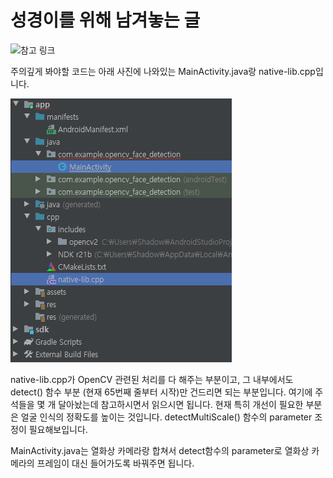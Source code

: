 # 성경이를 위해 남겨놓는 글

![참고 링크](https://www.notion.so/Android-Face-Detection-using-OpenCV-ecf10ca7fba94023a7191949754355e1#80f4db74599b40cbbc97315fa9be53a3)

주의깊게 봐야할 코드는 아래 사진에 나와있는 MainActivity.java랑 native-lib.cpp입니다.

![Android program structure](https://github.com/Creative-Autonomous-Tractor/opencv-face-detection/blob/master/android_structure.png?raw=true)

native-lib.cpp가 OpenCV 관련된 처리를 다 해주는 부분이고, 그 내부에서도 detect() 함수 부분 (현재 65번째 줄부터 시작)만 건드리면 되는 부분입니다. 여기에 주석들을 몇 개 달아놨는데 참고하시면서 읽으시면 됩니다. 현재 특히 개선이 필요한 부분은 얼굴 인식의 정확도를 높이는 것입니다. detectMultiScale() 함수의 parameter 조정이 필요해보입니다.

MainActivity.java는 열화상 카메라랑 합쳐서 detect함수의 parameter로 열화상 카메라의 프레임이 대신 들어가도록 바꿔주면 됩니다.
